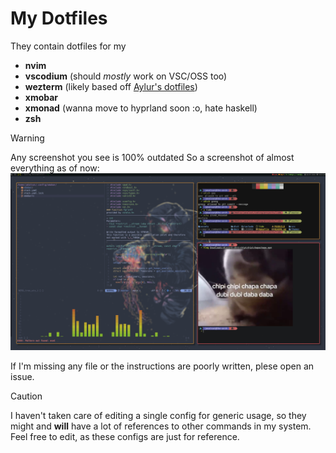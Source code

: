 # My Dotfiles
They contain dotfiles for my
* **nvim**
* **vscodium** (should *mostly* work on VSC/OSS too)
* **wezterm** (likely based off [Aylur's dotfiles](https://github.com/Aylur/dotfiles/tree/eww))
* **xmobar**
* **xmonad** (wanna move to hyprland soon :o, hate haskell)
* **zsh**

> [!WARNING]
> Any screenshot you see is 100% outdated
So a screenshot of almost everything as of now:
![all screenshot](./.images/all.png)

If I'm missing any file or the instructions are poorly written, plese open an issue.

> [!CAUTION]
> I haven't taken care of editing a single config for generic usage, so they might and **will** have a lot of references to other commands in my system.
> Feel free to edit, as these configs are just for reference.
